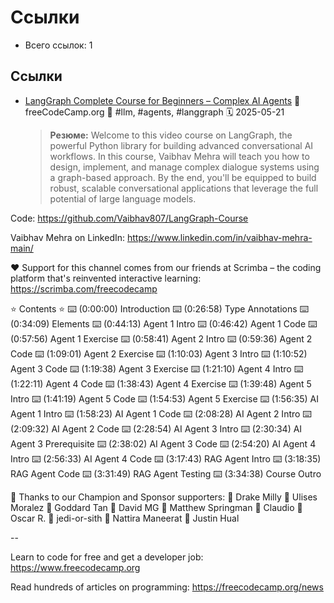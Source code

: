 # Ссылки

- Всего ссылок: 1

## Ссылки

- [LangGraph Complete Course for Beginners – Complex AI Agents](https://www.youtube.com/watch?v=jGg_1h0qzaM) 👤 freeCodeCamp.org 🔖 #llm, #agents, #langgraph 🗓️ 2025-05-21
    > **Резюме:** Welcome to this video course on LangGraph, the powerful Python library for building advanced conversational AI workflows. In this course, Vaibhav Mehra will teach you how to design, implement, and manage complex dialogue systems using a graph-based approach. By the end, you'll be equipped to build robust, scalable conversational applications that leverage the full potential of large language models.

Code: https://github.com/Vaibhav807/LangGraph-Course

Vaibhav Mehra on LinkedIn: https://www.linkedin.com/in/vaibhav-mehra-main/

❤️ Support for this channel comes from our friends at Scrimba – the coding platform that's reinvented interactive learning: https://scrimba.com/freecodecamp

⭐️ Contents ⭐️
⌨️ (0:00:00) Introduction
⌨️ (0:26:58) Type Annotations
⌨️ (0:34:09) Elements
⌨️ (0:44:13) Agent 1 Intro
⌨️ (0:46:42) Agent 1 Code
⌨️ (0:57:56) Agent 1 Exercise
⌨️ (0:58:41) Agent 2 Intro
⌨️ (0:59:36) Agent 2 Code
⌨️ (1:09:01) Agent 2 Exercise
⌨️ (1:10:03) Agent 3 Intro
⌨️ (1:10:52) Agent 3 Code
⌨️ (1:19:38) Agent 3 Exercise
⌨️ (1:21:10) Agent 4 Intro
⌨️ (1:22:11) Agent 4 Code
⌨️ (1:38:43) Agent 4 Exercise
⌨️ (1:39:48) Agent 5 Intro
⌨️ (1:41:19) Agent 5 Code
⌨️ (1:54:53) Agent 5 Exercise
⌨️ (1:56:35) AI Agent 1 Intro
⌨️ (1:58:23) AI Agent 1 Code
⌨️ (2:08:28) AI Agent 2 Intro
⌨️ (2:09:32) AI Agent 2 Code
⌨️ (2:28:54) AI Agent 3 Intro
⌨️ (2:30:34) AI Agent 3 Prerequisite
⌨️ (2:38:02) AI Agent 3 Code
⌨️ (2:54:20) AI Agent 4 Intro
⌨️ (2:56:33) AI Agent 4 Code
⌨️ (3:17:43) RAG Agent Intro
⌨️ (3:18:35) RAG Agent Code
⌨️ (3:31:49) RAG Agent Testing
⌨️ (3:34:38) Course Outro

🎉 Thanks to our Champion and Sponsor supporters:
👾 Drake Milly
👾 Ulises Moralez
👾 Goddard Tan
👾 David MG
👾 Matthew Springman
👾 Claudio
👾 Oscar R.
👾 jedi-or-sith
👾 Nattira Maneerat
👾 Justin Hual

--

Learn to code for free and get a developer job: https://www.freecodecamp.org

Read hundreds of articles on programming: https://freecodecamp.org/news
